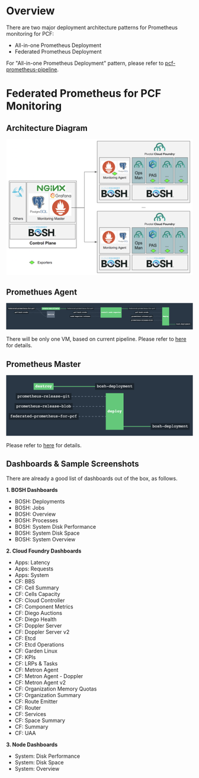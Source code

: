 # Overview

There are two major deployment architecture patterns for Prometheus monitoring for PCF:
- All-in-one Prometheus Deployment
- Federated Prometheus Deployment

For "All-in-one Prometheus Deployment" pattern, please refer to [pcf-prometheus-pipeline](https://github.com/pivotal-cf/pcf-prometheus-pipeline).


# Federated Prometheus for PCF Monitoring

## Architecture Diagram

![Architecture Diagram](architecture/architecture-diagram.png)

## Promethues Agent

![Pipeline Agent](screenshots/pipeline-prometheus-agent.png)

There will be only one VM, based on current pipeline.
Please refer to [here](pipeline-agent/README.md) for details.

## Prometheus Master

![Pipeline Master](screenshots/pipeline-prometheus-master.png)

Please refer to [here](pipeline-master/README.md) for details.


## Dashboards & Sample Screenshots

There are already a good list of dashboards out of the box, as follows.

**1. BOSH Dashboards**

- BOSH: Deployments
- BOSH: Jobs
- BOSH: Overview
- BOSH: Processes
- BOSH: System Disk Performance
- BOSH: System Disk Space
- BOSH: System Overview

**2. Cloud Foundry Dashboards**

- Apps: Latency
- Apps: Requests
- Apps: System
- CF: BBS
- CF: Cell Summary
- CF: Cells Capacity
- CF: Cloud Controller
- CF: Component Metrics
- CF: Diego Auctions
- CF: Diego Health
- CF: Doppler Server
- CF: Doppler Server v2
- CF: Etcd
- CF: Etcd Operations
- CF: Garden Linux
- CF: KPIs
- CF: LRPs & Tasks
- CF: Metron Agent
- CF: Metron Agent - Doppler
- CF: Metron Agent v2
- CF: Organization Memory Quotas
- CF: Organization Summary
- CF: Route Emitter
- CF: Router
- CF: Services
- CF: Space Summary
- CF: Summary
- CF: UAA

**3. Node Dashboards**

- System: Disk Performance
- System: Disk Space
- System: Overview


